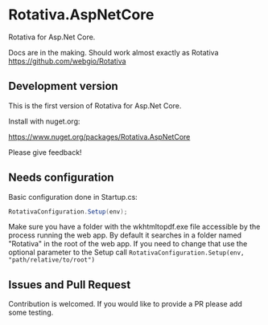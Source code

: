 # Rotativa.AspNetCore

Rotativa for Asp.Net Core.

Docs are in the making. Should work almost exactly as Rotativa https://github.com/webgio/Rotativa

## Development version
This is the first version of Rotativa for Asp.Net Core.

Install with nuget.org:

https://www.nuget.org/packages/Rotativa.AspNetCore


Please give feedback!

## Needs configuration
Basic configuration done in Startup.cs:

```csharp
RotativaConfiguration.Setup(env);
```

Make sure you have a folder with the wkhtmltopdf.exe file accessible by the process running the web app. By default it searches in a folder named "Rotativa" in the root of the web app. If you need to change that use the optional parameter to the Setup call `RotativaConfiguration.Setup(env, "path/relative/to/root")`

## Issues and Pull Request
Contribution is welcomed. If you would like to provide a PR please add some testing.

